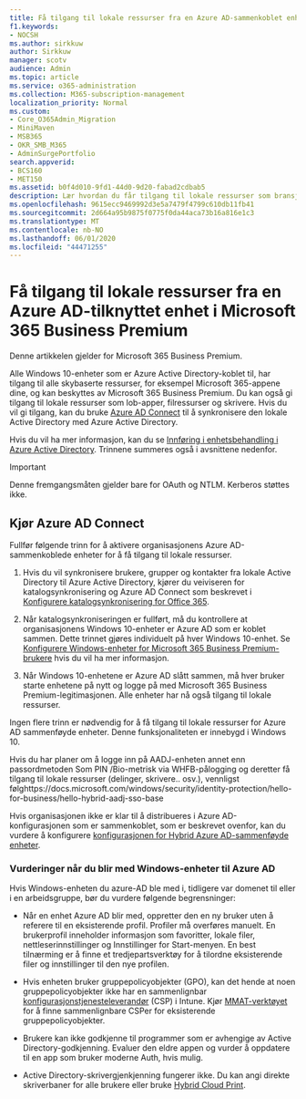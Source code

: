 ```yaml
---
title: Få tilgang til lokale ressurser fra en Azure AD-sammenkoblet enhet i Microsoft 365 Business
f1.keywords:
- NOCSH
ms.author: sirkkuw
author: Sirkkuw
manager: scotv
audience: Admin
ms.topic: article
ms.service: o365-administration
ms.collection: M365-subscription-management
localization_priority: Normal
ms.custom:
- Core_O365Admin_Migration
- MiniMaven
- MSB365
- OKR_SMB_M365
- AdminSurgePortfolio
search.appverid:
- BCS160
- MET150
ms.assetid: b0f4d010-9fd1-44d0-9d20-fabad2cdbab5
description: Lær hvordan du får tilgang til lokale ressurser som bransjeapper, filressurser og skrivere fra en Azure Active Directory-tilknyttet Windows 10-enhet.
ms.openlocfilehash: 9615ecc9469992d3e5a7479f4799c610db11fb41
ms.sourcegitcommit: 2d664a95b9875f0775f0da44aca73b16a816e1c3
ms.translationtype: MT
ms.contentlocale: nb-NO
ms.lasthandoff: 06/01/2020
ms.locfileid: "44471255"
---
```

# <a name="access-on-premises-resources-from-an-azure-ad-joined-device-in-microsoft-365-business-premium"></a>Få tilgang til lokale ressurser fra en Azure AD-tilknyttet enhet i Microsoft 365 Business Premium

Denne artikkelen gjelder for Microsoft 365 Business Premium.

Alle Windows 10-enheter som er Azure Active Directory-koblet til, har tilgang til alle skybaserte ressurser, for eksempel Microsoft 365-appene dine, og kan beskyttes av Microsoft 365 Business Premium. Du kan også gi tilgang til lokale ressurser som lob-apper, filressurser og skrivere. Hvis du vil gi tilgang, kan du bruke [Azure AD Connect](https://docs.microsoft.com/azure/active-directory/connect/active-directory-aadconnect) til å synkronisere den lokale Active Directory med Azure Active Directory. 

Hvis du vil ha mer informasjon, kan du se [Innføring i enhetsbehandling i Azure Active Directory](https://docs.microsoft.com/azure/active-directory/device-management-introduction).
Trinnene summeres også i avsnittene nedenfor.

> [!IMPORTANT]
> Denne fremgangsmåten gjelder bare for OAuth og NTLM. Kerberos støttes ikke.
 
## <a name="run-azure-ad-connect"></a>Kjør Azure AD Connect

Fullfør følgende trinn for å aktivere organisasjonens Azure AD-sammenkoblede enheter for å få tilgang til lokale ressurser.
  
1. Hvis du vil synkronisere brukere, grupper og kontakter fra lokale Active Directory til Azure Active Directory, kjører du veiviseren for katalogsynkronisering og Azure AD Connect som beskrevet i [Konfigurere katalogsynkronisering for Office 365](https://docs.microsoft.com/office365/enterprise/set-up-directory-synchronization).
    
2. Når katalogsynkroniseringen er fullført, må du kontrollere at organisasjonens Windows 10-enheter er Azure AD som er koblet sammen. Dette trinnet gjøres individuelt på hver Windows 10-enhet. Se [Konfigurere Windows-enheter for Microsoft 365 Business Premium-brukere](set-up-windows-devices.md) hvis du vil ha mer informasjon. 
    
3. Når Windows 10-enhetene er Azure AD slått sammen, må hver bruker starte enhetene på nytt og logge på med Microsoft 365 Business Premium-legitimasjonen. Alle enheter har nå også tilgang til lokale ressurser.
    
Ingen flere trinn er nødvendig for å få tilgang til lokale ressurser for Azure AD sammenføyde enheter. Denne funksjonaliteten er innebygd i Windows 10. 

Hvis du har planer om å logge inn på AADJ-enheten annet enn passordmetoden Som PIN /Bio-metrisk via WHFB-pålogging og deretter få tilgang til lokale ressurser (delinger, skrivere.. osv.), vennligst følghttps://docs.microsoft.com/windows/security/identity-protection/hello-for-business/hello-hybrid-aadj-sso-base
  
Hvis organisasjonen ikke er klar til å distribueres i Azure AD-konfigurasjonen som er sammenkoblet, som er beskrevet ovenfor, kan du vurdere å konfigurere [konfigurasjonen for Hybrid Azure AD-sammenføyde enheter](manage-windows-devices.md).
  
### <a name="considerations-when-you-join-windows-devices-to-azure-ad"></a>Vurderinger når du blir med Windows-enheter til Azure AD

Hvis Windows-enheten du azure-AD ble med i, tidligere var domenet til eller i en arbeidsgruppe, bør du vurdere følgende begrensninger:
  
- Når en enhet Azure AD blir med, oppretter den en ny bruker uten å referere til en eksisterende profil. Profiler må overføres manuelt. En brukerprofil inneholder informasjon som favoritter, lokale filer, nettleserinnstillinger og Innstillinger for Start-menyen. En best tilnærming er å finne et tredjepartsverktøy for å tilordne eksisterende filer og innstillinger til den nye profilen.

- Hvis enheten bruker gruppepolicyobjekter (GPO), kan det hende at noen gruppepolicyobjekter ikke har en sammenlignbar [konfigurasjonstjenesteleverandør](https://docs.microsoft.com/windows/configuration/provisioning-packages/how-it-pros-can-use-configuration-service-providers) (CSP) i Intune. Kjør [MMAT-verktøyet](https://www.microsoft.com/download/details.aspx?id=45520) for å finne sammenlignbare CSPer for eksisterende gruppepolicyobjekter.

- Brukere kan ikke godkjenne til programmer som er avhengige av Active Directory-godkjenning. Evaluer den eldre appen og vurder å oppdatere til en app som bruker moderne Auth, hvis mulig.

- Active Directory-skrivergjenkjenning fungerer ikke. Du kan angi direkte skriverbaner for alle brukere eller bruke [Hybrid Cloud Print](https://docs.microsoft.com/windows-server/administration/hybrid-cloud-print/hybrid-cloud-print-deploy).
